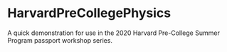 # HarvardPreCollegePhysics

A quick demonstration for use in the 2020 Harvard Pre-College Summer Program passport workshop series. 
